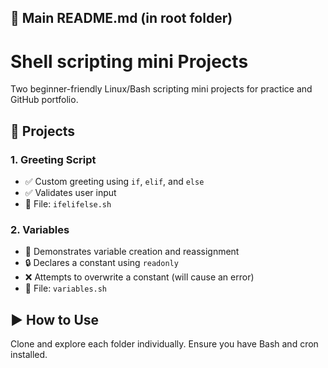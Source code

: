 ## 🧷 Main README.md (in root folder)

# Shell scripting mini Projects

Two beginner-friendly Linux/Bash scripting mini projects for practice and GitHub portfolio.

## 📂 Projects

### 1. **Greeting Script**
- ✅ Custom greeting using `if`, `elif`, and `else`
- ✅ Validates user input
- 📄 File: `ifelifelse.sh`

### 2. **Variables**
- 🧠 Demonstrates variable creation and reassignment
- 🔒 Declares a constant using `readonly`
- ❌ Attempts to overwrite a constant (will cause an error)
- 📄 File: `variables.sh`


## ▶️ How to Use

Clone and explore each folder individually. Ensure you have Bash and cron installed.
